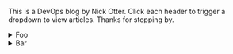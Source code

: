 This is a DevOps blog by Nick Otter. Click each header to trigger a dropdown to view articles. Thanks for stopping by.

<details><summary>Foo</summary>
  
  <div class="tip" markdown="1">## Foo
  [foo](#)
  
</details>

<details><summary>Bar</summary

</details>
